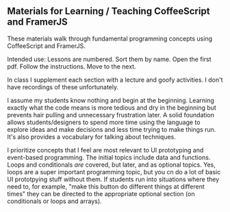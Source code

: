 ## Materials for Learning / Teaching CoffeeScript and FramerJS

These materials walk through fundamental programming concepts using CoffeeScript and FramerJS. 

Intended use: Lessons are numbered. Sort them by name. Open the first pdf. Follow the instructions. Move to the next. 

In class I supplement each section with a lecture and goofy activities. I don't have recordings of these unfortunately. 

I assume my students know nothing and begin at the beginning. Learning exactly what the code means is more tedious and dry in the beginning but prevents hair pulling and unnecessary frustration later. A solid foundation allows students/designers to spend more time using the language to explore ideas and make decisions and less time trying to make things run. It's also provides a vocabulary for talking about techniques.

I prioritize concepts that I feel are most relevant to UI prototyping and event-based programming. The initial topics include data and functions. Loops and conditionals *are* covered, but later, and as optional topics. Yes, loops are a super important programming topic, but you cn do a lot of basic UI prototpying stuff without them. If students run into situations where they need to, for example, "make this button do different things at different times" they can be directed to the appropriate optional section (on conditionals or loops and arrays). 
